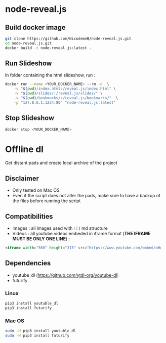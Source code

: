 # node-reveal.js

## Build docker image 

````bash
git clone https://github.com/NicodemeB/node-reveal.js.git
cd node-reveal.js.git
docker build -t node-reveal.js:latest .
````

## Run Slideshow


In folder containing the html slideshow, run : 

````bash
docker run --name <YOUR_DOCKER_NAME> --rm -d  \
	-v "$(pwd)/index.html:/reveal.js/index.html" \
	-v "$(pwd)/slides/:/reveal.js/slides/" \
	-v "$(pwd)/bookmarks/:/reveal.js/bookmarks/"  \
	-p "127.0.0.1:1234:80" "node-reveal.js:latest"
````

## Stop Slideshow

````bash
docker stop <YOUR_DOCKER_NAME>
````


# Offline dl 

Get distant pads and create local archive of the project

## Disclaimer  

- Only tested on Mac OS 
- Even if the script does not alter the pads, make sure to have a backup of the files before running the script 


## Compatibilities

- Images : all images used with `![]` md structure
- Videos : all youtube videos embeded in iframe format (**THE IFRAME MUST BE ONLY ONE LINE**) : 

````html
<iframe width="560" height="315" src="https://www.youtube.com/embed/oHg5SJYRHA0" frameborder="0" allow="accelerometer; autoplay; encrypted-media; gyroscope; picture-in-picture" allowfullscreen></iframe>
````


## Dependencies 

- youtube_dl (https://github.com/ytdl-org/youtube-dl)
- futurify

### Linux 

````bash
pip3 install youtuble_dl
pip3 install futurify
````

### Mac OS

````bash
sudo -H pip3 install youtuble_dl
sudo -H pip3 install futurify
````

